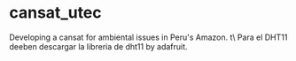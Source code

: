 # cansat_utec
Developing a cansat for ambiental issues in Peru's Amazon. 
t\ Para el DHT11 deeben descargar la libreria de dht11 by adafruit. 
